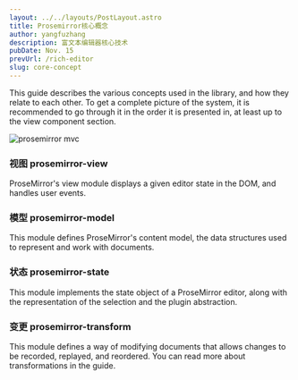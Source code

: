```yaml
---
layout: ../../layouts/PostLayout.astro
title: Prosemirror核心概念
author: yangfuzhang
description: 富文本编辑器核心技术
pubDate: Nov. 15
prevUrl: /rich-editor
slug: core-concept
---
```


This guide describes the various concepts used in the library, and how they relate to each other. To get a complete picture of the system, it is recommended to go through it in the order it is presented in, at least up to the view component section.

![prosemirror mvc](/prosemirror-mvc.png)

### 视图 prosemirror-view
ProseMirror's view module displays a given editor state in the DOM, and handles user events.

### 模型 prosemirror-model
This module defines ProseMirror's content model, the data structures used to represent and work with documents.

### 状态 prosemirror-state
This module implements the state object of a ProseMirror editor, along with the representation of the selection and the plugin abstraction.

### 变更 prosemirror-transform
This module defines a way of modifying documents that allows changes to be recorded, replayed, and reordered. You can read more about transformations in the guide.

